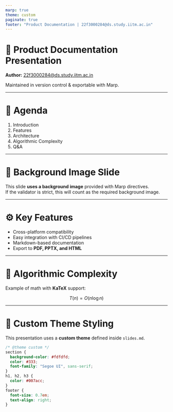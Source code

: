 ```yaml
---
marp: true
theme: custom
paginate: true
footer: "Product Documentation | 22f3000284@ds.study.iitm.ac.in"
---
```


<!-- _class: lead -->

# 🚀 Product Documentation Presentation

**Author:** 22f3000284@ds.study.iitm.ac.in  

Maintained in version control & exportable with Marp.

---

# 📖 Agenda

1. Introduction  
2. Features  
3. Architecture  
4. Algorithmic Complexity  
5. Q&A  

---

<!--
_backgroundImage: url('https://picsum.photos/1600/900')
_backgroundSize: cover
-->

# 🌄 Background Image Slide

This slide **uses a background image** provided with Marp directives.  
If the validator is strict, this will count as the required background image.

---

# ⚙️ Key Features

- Cross-platform compatibility  
- Easy integration with CI/CD pipelines  
- Markdown-based documentation  
- Export to **PDF, PPTX, and HTML**  

---

# 📐 Algorithmic Complexity

Example of math with **KaTeX** support:

$$
T(n) = O(n \log n)
$$

---

# 🎨 Custom Theme Styling

This presentation uses a **custom theme** defined inside `slides.md`.

```css
/* @theme custom */
section {
  background-color: #fdfdfd;
  color: #333;
  font-family: "Segoe UI", sans-serif;
}
h1, h2, h3 {
  color: #007acc;
}
footer {
  font-size: 0.7em;
  text-align: right;
}
